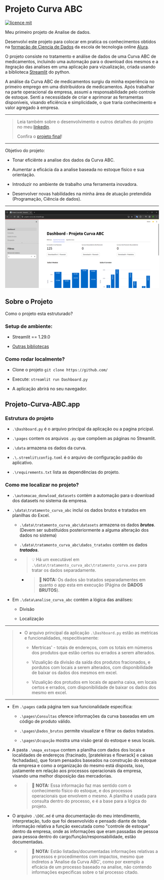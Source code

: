 # Projeto Curva ABC

[![licence mit](https://img.shields.io/badge/licence-MIT-blue.svg)](./LICENSE)

Meu primeiro projeto de Analise de dados.

Desenvolvi este projeto para colocar em pratica os conhecimentos obtidos na [formação de Ciencia de Dados](https://cursos.alura.com.br/degree/certificate/72841079-c405-4a94-af5d-e260c9451c76) da escola de tecnologia online [Alura](https://www.alura.com.br/).

O projeto consiste no tratamento e análise de dados de uma Curva ABC de medicamentos, incluindo uma automação para o download dos mesmos e a itegração das analises em uma aplicação para vizualização, criada usando a biblioteca [Streamlit](https://streamlit.io/) do python.

A análise da Curva ABC de medicamentos surgiu da minha experiência no primeiro emprego em uma distribuidora de medicamentos. Após trabalhar na parte operacional da empresa, assumi a responsabilidade pelo controle de estoque. Senti a necessidade de criar e aprimorar as ferramentas disponíveis, visando eficiência e simplicidade, o que traria conhecimento e valor agregado à empresa.

---

> Leia também sobre o desenvolvimento e outros detalhes do projeto no meu [linkedin]().
>
> Confira o [projeto final](https://projeto-curva-abc.streamlit.app/)!

---

Objetivo do projeto:

* Tonar eficiênte a analise dos dados da Curva ABC.

* Aumentar a eficácia da a analise baseada no estoque fisico e sua orientação.

* Introduzir no ambiente de trabalho uma ferramenta inovadora.

* Desenvolver novas habilidades na minha área de atuação pretendida (Programação, Ciência de dados).

---

![Pagina inicial do projeto](/img/dashboard-curva-abc.png)

## Sobre o Projeto

Como o projeto esta estruturado?

### Setup de ambiente:

* Streamlit == 1.29.0

* [Outras bibliotecas](requirements.txt)

### Como rodar localmente?

* Clone o projeto `git clone https://github.com/`

* Execute: `streamlit run Dashboard.py`

* A aplicação abrirá no seu navegador.

## Projeto-Curva-ABC.app

### Estrutura do projeto

* `.\Dashboard.py` é o arquivo principal da aplicação ou a pagina pricipal. 

* `.\pages` contem os arquivos `.py` que compõem as páginas no Streamlit.

* `.\data` armazena os dados da curva.

* `.\.stremlit\config.toml` é o arquivo de configuração padrão do aplicativo.

* `.\requirements.txt` lista as dependências do projeto.

### Como me localizar no projeto?

* `.\automacao_donwload_datasets` contém a automação para o download dos datasets no sistema da empresa.

* `.\data\tratamento_curva_abc` inclui os dados brutos e tratados em planilhas do Excel.

    * `.\data\tratamento_curva_abc\datasets` armazena os dados ***brutos***. (Devem ser substituidos posteriormente a alguma alteração dos dados no sistema)

    * `.\data\tratamento_curva_abc\dados_tratados` contém os dados ***tratados***.

    * >💡 Há um executável em `.\data\tratamento_curva_abc\tratamento_curva.exe` para tratar os dados separadamente.

        * > 📝 **NOTA:** Os dados são tratados separadamentes em quanto o app esta em execução (Página de **DADOS BRUTOS**).

* Em `.\data\analise_curva_abc` contém a lógica das análises:

    * Divisão 

    * Localização 

---

> * O arquivo principal da aplicação `.\Dashboard.py` estão as metricas e funcionalidades, respecitivamente:
>
>    * Mertricas' - totais de endereços, com os totais em números dos produtos que estão certos ou errados a serem alterados.
>
>    * Vizualição da divisão da saída dos produtos fracionados, e pordutos com locais a serem alterados, com disponibilidade de baixar os dados dos mesmos em excel.
>
>    * Vizualição dos protudos em locais de apanha caixa, em locais certos e errados, com disponibilidade de baixar os dados dos mesmo em excel.

---

* Em `.\pages` cada página tem sua funcionalidade específica:

    * `.\pages\Consultas` oferece informações da curva baseadas em um código de produto válido.

    * `.\pages\Dados_brutos` permite visualizar e filtrar os dados tratados.

    * `.\pages\Ocupação` mostra uma visão geral do estoque e seus locais.

* A pasta `.\mapa_estoque` contem a planilha com dados dos locais e localidades de endereços (fracinado, [prateleiras e flowrack] e caixas fechadadas), que foram pensados baseados na construção do estoque da empresa e como a organização do mesmo está disposta, isso, justamente em relação aos processos operacionais da empresa, visando uma melhor disposição das mercadorias.

    * > 📝 **NOTA:** Essa informação faz mas sentido com o conhecimento físico do estoque, e dos processos operacionais que envolvem o mesmo. A planilha é usada para consulta dentro do processo, e é a base para a lógica do projeto.

* O arquivo `.\DOC.md` é uma documentação do meu intendimento, interpretação, tudo que foi desenvolvido e pensado diante de toda informação relativa a função executada como "controle de estoque" dentro da empresa, onde as informações que eram passadas de pessoa para pessoa dentro do cargo/função/responsabilidade, estão documentadas.

    * > 📝 **NOTA:** Estão listadas/documentadas informações relativas a processos e procedimentos com impactos, mesmo que indiretos a 'Analise da Curva ABC', como por exemplo a eficácia de um processo baseado na analise, não contendo informações expecificas sobre o tal processo citado.